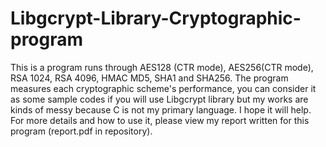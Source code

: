 # Libgcrypt-Library-Cryptographic-program
This is a program runs through AES128 (CTR mode), AES256(CTR mode), RSA 1024, RSA 4096, HMAC MD5, SHA1 and SHA256.
The program measures each cryptographic scheme's performance, you can consider it as some sample codes if you will use Libgcrypt library but my works are kinds of messy because C is not my primary language. I hope it will help.
For more details and how to use it, please view my report written for this program (report.pdf in repository).
